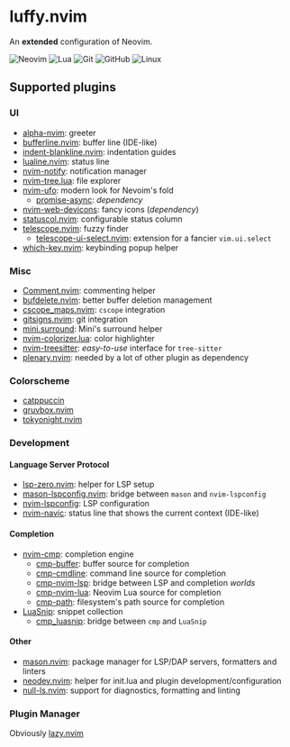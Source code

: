 # luffy.nvim

An **extended** configuration of Neovim.

![Neovim](https://img.shields.io/badge/NeoVim-%2357A143.svg?&style=for-the-badge&logo=neovim&logoColor=white)
![Lua](https://img.shields.io/badge/lua-%232C2D72.svg?style=for-the-badge&logo=lua&logoColor=white)
![Git](https://img.shields.io/badge/git-%23F05033.svg?style=for-the-badge&logo=git&logoColor=white)
![GitHub](https://img.shields.io/badge/github-%23121011.svg?style=for-the-badge&logo=github&logoColor=white)
![Linux](https://img.shields.io/badge/Linux-FCC624?style=for-the-badge&logo=linux&logoColor=black)

## Supported plugins

### UI

  * [alpha-nvim](https://github.com/goolord/alpha-nvim): greeter
  * [bufferline.nvim](https://github.com/akinsho/bufferline.nvim): buffer line (IDE-like)
  * [indent-blankline.nvim](https://github.com/lukas-reineke/indent-blankline.nvim):  indentation guides
  * [lualine.nvim](https://github.com/nvim-lualine/lualine.nvim): status line
  * [nvim-notify](https://github.com/rcarriga/nvim-notify): notification manager
  * [nvim-tree.lua](https://github.com/nvim-tree/nvim-tree.lua): file explorer
  * [nvim-ufo](https://github.com/kevinhwang91/nvim-ufo): modern look for Nevoim's fold
    - [promise-async](https://github.com/kevinhwang91/promise-async): *dependency*
  * [nvim-web-devicons](https://github.com/nvim-tree/nvim-web-devicons): fancy icons (*dependency*)
  * [statuscol.nvim](https://github.com/luukvbaal/statuscol.nvim): configurable status column
  * [telescope.nvim](https://github.com/nvim-telescope/telescope.nvim): fuzzy finder
    - [telescope-ui-select.nvim](https://github.com/nvim-telescope/telescope-ui-select.nvim): extension for a fancier `vim.ui.select`
  * [which-key.nvim](https://github.com/folke/which-key.nvim): keybinding popup helper

### Misc

  * [Comment.nvim](https://github.com/numToStr/Comment.nvim): commenting helper
  * [bufdelete.nvim](https://github.com/famiu/bufdelete.nvim): better buffer deletion management
  * [cscope\_maps.nvim](https://github.com/dhananjaylatkar/cscope_maps.nvim): `cscope` integration
  * [gitsigns.nvim](https://github.com/lewis6991/gitsigns.nvim): git integration
  * [mini.surround](https://github.com/echasnovski/mini.surround): Mini's surround helper
  * [nvim-colorizer.lua](https://github.com/norcalli/nvim-colorizer.lua): color highlighter
  * [nvim-treesitter](https://github.com/nvim-treesitter/nvim-treesitter): *easy-to-use* interface for `tree-sitter`
  * [plenary.nvim](https://github.com/nvim-lua/plenary.nvim): needed by a lot of other plugin as dependency

### Colorscheme

  * [catppuccin](https://github.com/catppuccin/nvim)
  * [gruvbox.nvim](https://github.com/ellisonleao/gruvbox.nvim)
  * [tokyonight.nvim](https://github.com/folke/tokyonight.nvim)

### Development
#### Language Server Protocol

  * [lsp-zero.nvim](https://github.com/VonHeikemen/lsp-zero.nvim): helper for LSP setup
  * [mason-lspconfig.nvim](https://github.com/williamboman/mason-lspconfig.nvim): bridge between `mason` and `nvim-lspconfig`
  * [nvim-lspconfig](https://github.com/neovim/nvim-lspconfig): LSP configuration
  * [nvim-navic](https://github.com/SmiteshP/nvim-navic): status line that shows the current context (IDE-like)

#### Completion

  * [nvim-cmp](https://github.com/hrsh7th/nvim-cmp): completion engine
    - [cmp-buffer](ihttps://github.com/hrsh7th/cmp-buffer): buffer source for completion
    - [cmp-cmdline](https://github.com/hrsh7th/cmp-cmdline): command line source for completion
    - [cmp-nvim-lsp](https://github.com/hrsh7th/cmp-nvim-lsp): bridge between LSP and completion *worlds*
    - [cmp-nvim-lua](https://github.com/hrsh7th/cmp-nvim-lua): Neovim Lua source for completion
    - [cmp-path](https://github.com/hrsh7th/cmp-nvim-lua): filesystem's path source for completion
  * [LuaSnip](https://github.com/L3MON4D3/LuaSnip): snippet collection
    - [cmp_luasnip](https://github.com/saadparwaiz1/cmp_luasnip): bridge between `cmp` and `LuaSnip`

#### Other

  * [mason.nvim](https://github.com/williamboman/mason.nvim): package manager for LSP/DAP servers, formatters and linters
  * [neodev.nvim](https://github.com/folke/neodev.nvim): helper for init.lua and plugin development/configuration
  * [null-ls.nvim](https://github.com/jose-elias-alvarez/null-ls.nvim): support for diagnostics, formatting and linting

### Plugin Manager
Obviously [lazy.nvim](https://github.com/folke/lazy.nvim)
